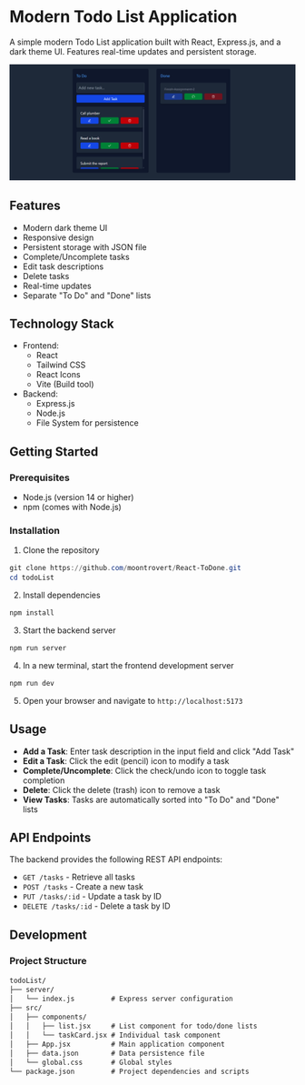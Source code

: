 # Modern Todo List Application

A simple modern Todo List application built with React, Express.js, and a dark theme UI. Features real-time updates and persistent storage.

![Todo List Preview](screenshot.png)

## Features

- Modern dark theme UI
- Responsive design
- Persistent storage with JSON file
- Complete/Uncomplete tasks
- Edit task descriptions
- Delete tasks
- Real-time updates
- Separate "To Do" and "Done" lists

## Technology Stack

- Frontend:
  - React
  - Tailwind CSS
  - React Icons
  - Vite (Build tool)
- Backend:
  - Express.js
  - Node.js
  - File System for persistence

## Getting Started

### Prerequisites

- Node.js (version 14 or higher)
- npm (comes with Node.js)

### Installation

1. Clone the repository
```powershell
git clone https://github.com/moontrovert/React-ToDone.git
cd todoList
```

2. Install dependencies
```powershell
npm install
```

3. Start the backend server
```powershell
npm run server
```

4. In a new terminal, start the frontend development server
```powershell
npm run dev
```

5. Open your browser and navigate to `http://localhost:5173`

## Usage

- **Add a Task**: Enter task description in the input field and click "Add Task"
- **Edit a Task**: Click the edit (pencil) icon to modify a task
- **Complete/Uncomplete**: Click the check/undo icon to toggle task completion
- **Delete**: Click the delete (trash) icon to remove a task
- **View Tasks**: Tasks are automatically sorted into "To Do" and "Done" lists

## API Endpoints

The backend provides the following REST API endpoints:

- `GET /tasks` - Retrieve all tasks
- `POST /tasks` - Create a new task
- `PUT /tasks/:id` - Update a task by ID
- `DELETE /tasks/:id` - Delete a task by ID

## Development

### Project Structure
```
todoList/
├── server/
│   └── index.js         # Express server configuration
├── src/
│   ├── components/
│   │   ├── list.jsx     # List component for todo/done lists
│   │   └── taskCard.jsx # Individual task component
│   ├── App.jsx          # Main application component
│   ├── data.json        # Data persistence file
│   └── global.css       # Global styles
└── package.json         # Project dependencies and scripts
```

